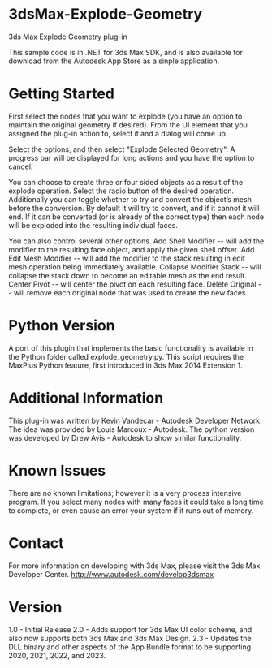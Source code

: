 3dsMax-Explode-Geometry
=======================

3ds Max Explode Geometry plug-in

This sample code is in .NET for 3ds Max SDK, and is also available for download from the Autodesk App Store as a sinple application.


Getting Started
============
First select the nodes that you want to explode (you have an option to maintain the original geometry if desired). From
the UI element that you assigned the plug-in action to, select it and a dialog will come up.

Select the options, and then select "Explode Selected Geometry". A progress bar will be displayed for long actions and you have the option to cancel.

You can choose to create three or four sided objects as a result of the explode operation. Select the radio button of the desired operation. 
Additionally you can toggle whether to try and convert the object’s mesh before the conversion. By default it will try to convert, and if it cannot
it will end. If it can be converted (or is already of the correct type) then each node will be exploded into the resulting individual faces.

You can also control several other options.
Add Shell Modifier -- will add the modifier to the resulting face object, and apply the given shell offset.
Add Edit Mesh Modifier -- will add the modifier to the stack resulting in edit mesh operation being immediately available.
Collapse Modifier Stack -- will collapse the stack down to become an editable mesh as the end result.
Center Pivot -- will center the pivot on each resulting face.
Delete Original -- will remove each original node that was used to create the new faces.

Python Version
==============
A port of this plugin that implements the basic functionality is available in the Python folder called explode_geometry.py.  This
script requires the MaxPlus Python feature, first introduced in 3ds Max 2014 Extension 1.

Additional Information
=================
This plug-in was written by Kevin Vandecar - Autodesk Developer Network.
The idea was provided by Louis Marcoux - Autodesk.
The python version was developed by Drew Avis - Autodesk to show similar functionality.

Known Issues
===========
There are no known limitations; however it is a very process intensive program. If you select many nodes with many faces it could take a long time
to complete, or even cause an error your system if it runs out of memory.

Contact
======
For more information on developing with 3ds Max, please visit the 3ds Max Developer Center.
http://www.autodesk.com/develop3dsmax

Version
=======
1.0 - Initial Release
2.0 - Adds support for 3ds Max UI color scheme, and also now supports both 3ds Max and 3ds Max Design.
2.3 - Updates the DLL binary and other aspects of the App Bundle format to be supporting 2020, 2021, 2022, and 2023.
